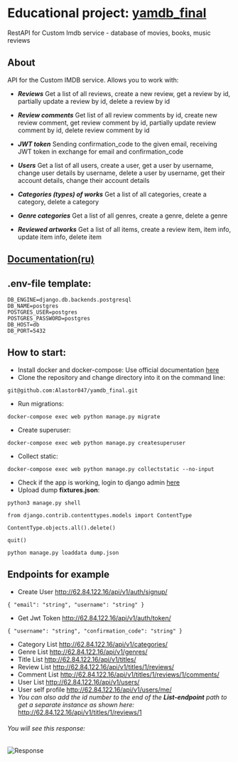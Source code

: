 # Educational project: [yamdb_final](http://62.84.122.16/admin)
RestAPI for Custom Imdb service - database of movies, books, music reviews
## About
API for the Custom IMDB service. Allows you to work with:

- **_Reviews_** Get a list of all reviews, create a new review, get a review by id, partially update a review by id, delete a review by id

- **_Review comments_** Get list of all review comments by id, create new review comment, get review comment by id, partially update review comment by id, delete review comment by id

- **_JWT token_** Sending confirmation_code to the given email, receiving JWT token in exchange for email and confirmation_code

- **_Users_** Get a list of all users, create a user, get a user by username, change user details by username, delete a user by username, get their account details, change their account details

- **_Categories (types) of works_** Get a list of all categories, create a category, delete a category

- **_Genre categories_** Get a list of all genres, create a genre, delete a genre

- **_Reviewed artworks_** Get a list of all items, create a review item, item info, update item info, delete item


## [Documentation(ru)](http://62.84.122.16/redoc/)

## .env-file template:
```
DB_ENGINE=django.db.backends.postgresql
DB_NAME=postgres
POSTGRES_USER=postgres
POSTGRES_PASSWORD=postgres
DB_HOST=db
DB_PORT=5432
```

## How to start:
- Install docker and docker-compose:
Use official documentation [here](https://docs.docker.com/engine/install/)
- Clone the repository and change directory into it on the command line:
```
git@github.com:Alastor047/yamdb_final.git
```
- Run migrations:

```
docker-compose exec web python manage.py migrate
```
- Create superuser:
```
docker-compose exec web python manage.py createsuperuser
```
- Collect static:
```
docker-compose exec web python manage.py collectstatic --no-input
```
- Check if the app is working, login to django admin [here](http://62.84.122.16/admin/)
- Upload dump **fixtures.json**:
```
python3 manage.py shell
```
```
from django.contrib.contenttypes.models import ContentType
```
```
ContentType.objects.all().delete()
```
```
quit()
```
```
python manage.py loaddata dump.json
```
## Endpoints for example
- Create User        http://62.84.122.16/api/v1/auth/signup/
```
{ "email": "string", "username": "string" }
```
- Get Jwt Token      http://62.84.122.16/api/v1/auth/token/
```
{ "username": "string", "confirmation_code": "string" }
```
- Category List      http://62.84.122.16/api/v1/categories/
- Genre List         http://62.84.122.16/api/v1/genres/
- Title List         http://62.84.122.16/api/v1/titles/
- Review List        http://62.84.122.16/api/v1/titles/1/reviews/
- Comment List       http://62.84.122.16/api/v1/titles/1/reviews/1/comments/
- User List          http://62.84.122.16/api/v1/users/
- User self profile  http://62.84.122.16/api/v1/users/me/
- _You can also add the id number to the end of the **List-endpoint** path to get a separate instance as shown here:_
http://62.84.122.16/api/v1/titles/1/reviews/1
###### You will see this response:
![Response](https://user-images.githubusercontent.com/99352898/175463539-8f316740-144f-40b6-943e-66305e04d46c.jpg)

